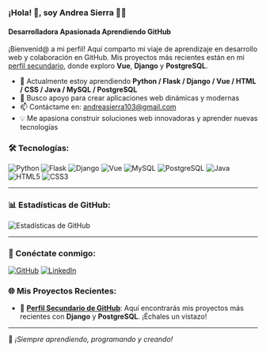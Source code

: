 ### ¡Hola! 👋, soy Andrea Sierra 👩‍💻

#### Desarrolladora Apasionada Aprendiendo GitHub

¡Bienvenid@ a mi perfil! Aquí comparto mi viaje de aprendizaje en desarrollo web y colaboración en GitHub. Mis proyectos más recientes están en mi [perfil secundario](https://github.com/Andreas103-SI), donde exploro **Vue**, **Django** y **PostgreSQL**.

- 🌱 Actualmente estoy aprendiendo **Python / Flask / Django / Vue / HTML / CSS / Java / MySQL / PostgreSQL**
- 🤝 Busco apoyo para crear aplicaciones web dinámicas y modernas
- 📫 Contáctame en: andreasierra103@gmail.com
- 💡 Me apasiona construir soluciones web innovadoras y aprender nuevas tecnologías

### 🛠 Tecnologías:
![Python](https://img.shields.io/badge/Python-3776AB?style=for-the-badge&logo=python&logoColor=white)
![Flask](https://img.shields.io/badge/Flask-000000?style=for-the-badge&logo=flask&logoColor=white)
![Django](https://img.shields.io/badge/Django-092E20?style=for-the-badge&logo=django&logoColor=white)
![Vue](https://img.shields.io/badge/Vue.js-4FC08D?style=for-the-badge&logo=vue.js&logoColor=white)
![MySQL](https://img.shields.io/badge/MySQL-4479A1?style=for-the-badge&logo=mysql&logoColor=white)
![PostgreSQL](https://img.shields.io/badge/PostgreSQL-336791?style=for-the-badge&logo=postgresql&logoColor=white)
![Java](https://img.shields.io/badge/Java-ED8B00?style=for-the-badge&logo=java&logoColor=white)
![HTML5](https://img.shields.io/badge/HTML5-E34F26?style=for-the-badge&logo=html5&logoColor=white)
![CSS3](https://img.shields.io/badge/CSS3-1572B6?style=for-the-badge&logo=css3&logoColor=white)

---

### 📊 Estadísticas de GitHub:
![Estadísticas de GitHub](https://github-readme-stats.vercel.app/api?username=ANDREASIERRA55&show_icons=true&count_private=true&theme=radical)

---

### 🔗 Conéctate conmigo:
[![GitHub](https://img.shields.io/badge/GitHub-ANDREASIERRA55-181717?style=for-the-badge&logo=github)](https://github.com/ANDREASIERRA55)
[![LinkedIn](https://img.shields.io/badge/LinkedIn-Andrea%20Sierra-blue?style=for-the-badge&logo=linkedin)](https://www.linkedin.com/in/andreasierra103)

### 🌐 Mis Proyectos Recientes:
- 📌 **[Perfil Secundario de GitHub](https://github.com/Andreas103-SI)**: Aquí encontrarás mis proyectos más recientes con  **Django** y **PostgreSQL**. ¡Échales un vistazo!

---

🚀 *¡Siempre aprendiendo, programando y creando!*

